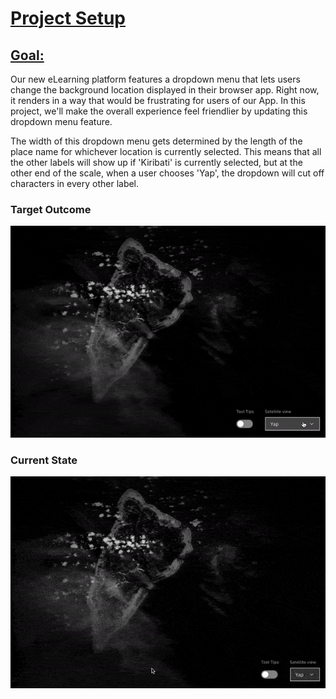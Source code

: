 # [Project Setup](#tutorial_projectSetup)
## [Goal:](#tutorial_projectSetup_goal)<br>
Our new eLearning platform features a dropdown menu that lets users change the background location displayed in their browser app. Right now, it renders in a way that would be frustrating for users of our App. In this project, we'll make the overall experience feel friendlier by updating this dropdown menu feature.<br>

The width of this dropdown menu gets determined by the length of the place name for whichever location is currently selected. This means that all the other labels will show up if 'Kiribati' is currently selected, but at the other end of the scale, when a user chooses 'Yap', the dropdown will cut off characters in every other label.<br>

### Target Outcome
![target behavior gif not found](./assets/dropdown_targetStyle.gif)

### Current State
![current behavior gif not found](./assets/dropdown_styleError.gif)

